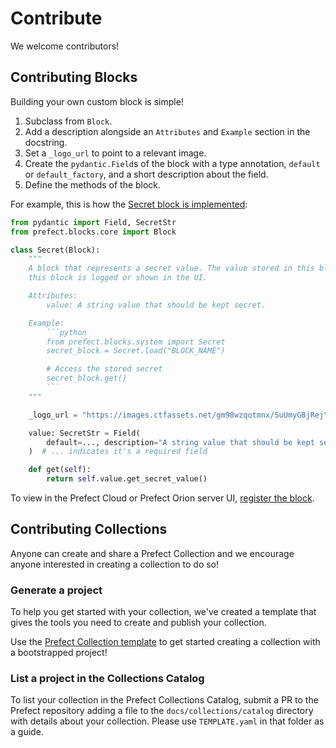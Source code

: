 
# Contribute

We welcome contributors!

## Contributing Blocks

Building your own custom block is simple!

1. Subclass from `Block`.
1. Add a description alongside an `Attributes` and `Example` section in the docstring.
1. Set a `_logo_url` to point to a relevant image.
1. Create the `pydantic.Field`s of the block with a type annotation, `default` or `default_factory`, and a short description about the field.
1. Define the methods of the block.

For example, this is how the [Secret block is implemented](https://github.com/PrefectHQ/prefect/blob/main/src/prefect/blocks/system.py#L76-L102):
```python
from pydantic import Field, SecretStr
from prefect.blocks.core import Block

class Secret(Block):
    """
    A block that represents a secret value. The value stored in this block will be obfuscated when
    this block is logged or shown in the UI.

    Attributes:
        value: A string value that should be kept secret.

    Example:
        ```python
        from prefect.blocks.system import Secret
        secret_block = Secret.load("BLOCK_NAME")

        # Access the stored secret
        secret_block.get()
        ```
    """

    _logo_url = "https://images.ctfassets.net/gm98wzqotmnx/5uUmyGBjRejYuGTWbTxz6E/3003e1829293718b3a5d2e909643a331/image8.png?h=250"

    value: SecretStr = Field(
        default=..., description="A string value that should be kept secret."
    )  # ... indicates it's a required field

    def get(self):
        return self.value.get_secret_value()
```

To view in the Prefect Cloud or Prefect Orion server UI, [register the block](https://orion-docs.prefect.io/concepts/blocks/#registering-blocks-for-use-in-the-prefect-ui).

## Contributing Collections

Anyone can create and share a Prefect Collection and we encourage anyone interested in creating a collection to do so!

### Generate a project

To help you get started with your collection, we've created a template that gives the tools you need to create and publish your collection.

Use the [Prefect Collection template](https://github.com/PrefectHQ/prefect-collection-template#quickstart) to get started creating a collection with a bootstrapped project!

### List a project in the Collections Catalog

To list your collection in the Prefect Collections Catalog, submit a PR to the Prefect repository adding a file to the `docs/collections/catalog` directory with details about your collection. Please use `TEMPLATE.yaml` in that folder as a guide.
